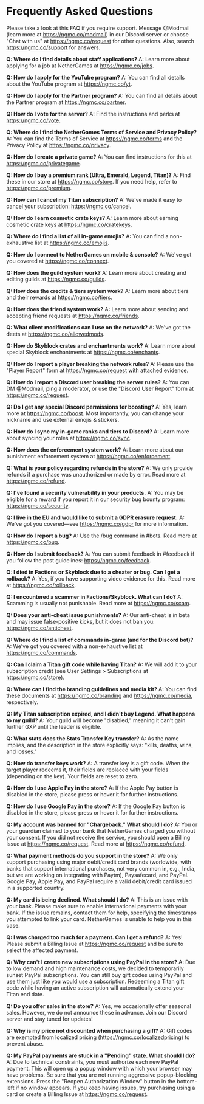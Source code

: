 # Frequently Asked Questions

Please take a look at this FAQ if you require support. Message @Modmail (learn more at https://ngmc.co/modmail) in our Discord server or choose "Chat with us" at https://ngmc.co/request for other questions. Also, search https://ngmc.co/support for answers.

**Q: Where do I find details about staff applications?**
A: Learn more about applying for a job at NetherGames at https://ngmc.co/jobs.

**Q: How do I apply for the YouTube program?**
A: You can find all details about the YouTube program at https://ngmc.co/yt.

**Q: How do I apply for the Partner program?**
A: You can find all details about the Partner program at https://ngmc.co/partner.

**Q: How do I vote for the server?**
A: Find the instructions and perks at https://ngmc.co/vote.

**Q: Where do I find the NetherGames Terms of Service and Privacy Policy?**
A: You can find the Terms of Service at https://ngmc.co/terms and the Privacy Policy at https://ngmc.co/privacy.

**Q: How do I create a private game?**
A: You can find instructions for this at https://ngmc.co/privategame.

**Q: How do I buy a premium rank (Ultra, Emerald, Legend, Titan)?**
A: Find these in our store at https://ngmc.co/store. If you need help, refer to https://ngmc.co/premium.

**Q: How can I cancel my Titan subscription?**
A: We've made it easy to cancel your subscription: https://ngmc.co/cancel.

**Q: How do I earn cosmetic crate keys?**
A: Learn more about earning cosmetic crate keys at https://ngmc.co/cratekeys.

**Q: Where do I find a list of all in-game emojis?**
A: You can find a non-exhaustive list at https://ngmc.co/emojis.

**Q: How do I connect to NetherGames on mobile & console?**
A: We've got you covered at https://ngmc.co/connect.

**Q: How does the guild system work?**
A: Learn more about creating and editing guilds at https://ngmc.co/guilds.

**Q: How does the credits & tiers system work?**
A: Learn more about tiers and their rewards at https://ngmc.co/tiers.

**Q: How does the friend system work?**
A: Learn more about sending and accepting friend requests at https://ngmc.co/friends.

**Q: What client modifications can I use on the network?**
A: We've got the deets at https://ngmc.co/allowedmods.

**Q: How do Skyblock crates and enchantments work?**
A: Learn more about special Skyblock enchantments at https://ngmc.co/enchants.

**Q: How do I report a player breaking the network rules?**
A: Please use the "Player Report" form at https://ngmc.co/request with attached evidence.

**Q: How do I report a Discord user breaking the server rules?**
A: You can DM @Modmail, ping a moderator, or use the "Discord User Report" form at https://ngmc.co/request.

**Q: Do I get any special Discord permissions for boosting?**
A: Yes, learn more at https://ngmc.co/boost. Most importantly, you can change your nickname and use external emojis & stickers.

**Q: How do I sync my in-game ranks and tiers to Discord?**
A: Learn more about syncing your roles at https://ngmc.co/sync.

**Q: How does the enforcement system work?**
A: Learn more about our punishment enforcement system at https://ngmc.co/enforcement.

**Q: What is your policy regarding refunds in the store?**
A: We only provide refunds if a purchase was unauthorized or made by error. Read more at https://ngmc.co/refund.

**Q: I've found a security vulnerability in your products.**
A: You may be eligible for a reward if you report it in our security bug bounty program: https://ngmc.co/security.

**Q: I live in the EU and would like to submit a GDPR erasure request.**
A: We've got you covered—see https://ngmc.co/gdpr for more information.

**Q: How do I report a bug?**
A: Use the /bug command in #bots. Read more at https://ngmc.co/bug.

**Q: How do I submit feedback?**
A: You can submit feedback in #feedback if you follow the post guidelines: https://ngmc.co/feedback.

**Q: I died in Factions or Skyblock due to a cheater or bug. Can I get a rollback?**
A: Yes, if you have supporting video evidence for this. Read more at https://ngmc.co/rollback.

**Q: I encountered a scammer in Factions/Skyblock. What can I do?**
A: Scamming is usually not punishable. Read more at https://ngmc.co/scam.

**Q: Does your anti-cheat issue punishments?**
A: Our anti-cheat is in beta and may issue false-positive kicks, but it does not ban you: https://ngmc.co/anticheat.

**Q: Where do I find a list of commands in-game (and for the Discord bot)?**
A: We've got you covered with a non-exhaustive list at https://ngmc.co/commands.

**Q: Can I claim a Titan gift code while having Titan?**
A: We will add it to your subscription credit (see User Settings > Subscriptions at https://ngmc.co/store).

**Q: Where can I find the branding guidelines and media kit?**
A: You can find these documents at https://ngmc.co/branding and https://ngmc.co/media, respectively.

**Q: My Titan subscription expired, and I didn't buy Legend. What happens to my guild?**
A: Your guild will become "disabled," meaning it can't gain further GXP until the leader is eligible.

**Q: What stats does the Stats Transfer Key transfer?**
A: As the name implies, and the description in the store explicitly says: "kills, deaths, wins, and losses."

**Q: How do transfer keys work?**
A: A transfer key is a gift code. When the target player redeems it, their fields are replaced with your fields (depending on the key). Your fields are reset to zero.

**Q: How do I use Apple Pay in the store?**
A: If the Apple Pay button is disabled in the store, please press or hover it for further instructions.

**Q: How do I use Google Pay in the store?**
A: If the Google Pay button is disabled in the store, please press or hover it for further instructions.

**Q: My account was banned for "Chargeback." What should I do?**
A: You or your guardian claimed to your bank that NetherGames charged you without your consent. If you did not receive the service, you should open a Billing Issue at https://ngmc.co/request. Read more at https://ngmc.co/refund.

**Q: What payment methods do you support in the store?**
A: We only support purchasing using major debit/credit card brands (worldwide, with banks that support international purchases, not very common in, e.g., India, but we are working on integrating with Paytm), Paysafecard, and PayPal. Google Pay, Apple Pay, and PayPal require a valid debit/credit card issued in a supported country.

**Q: My card is being declined. What should I do?**
A: This is an issue with your bank. Please make sure to enable international payments with your bank. If the issue remains, contact them for help, specifying the timestamps you attempted to link your card. NetherGames is unable to help you in this case.

**Q: I was charged too much for a payment. Can I get a refund?**
A: Yes! Please submit a Billing Issue at https://ngmc.co/request and be sure to select the affected payment.

**Q: Why can't I create new subscriptions using PayPal in the store?**
A: Due to low demand and high maintenance costs, we decided to temporarily sunset PayPal subscriptions. You can still buy gift codes using PayPal and use them just like you would use a subscription. Redeeming a Titan gift code while having an active subscription will automatically extend your Titan end date.

**Q: Do you offer sales in the store?**
A: Yes, we occasionally offer seasonal sales. However, we do not announce these in advance. Join our Discord server and stay tuned for updates!

**Q: Why is my price not discounted when purchasing a gift?**
A: Gift codes are exempted from localized pricing (https://ngmc.co/localizedpricing) to prevent abuse.

**Q: My PayPal payments are stuck in a "Pending" state. What should I do?**
A: Due to technical constraints, you must authorize each new PayPal payment. This will open up a popup window with which your browser may have problems. Be sure that you are not running aggressive popup-blocking extensions. Press the "Reopen Authorization Window" button in the bottom-left if no window appears. If you keep having issues, try purchasing using a card or create a Billing Issue at https://ngmc.co/request.
